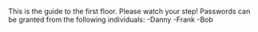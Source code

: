 This is the guide to the first floor.  Please watch your step!
Passwords can be granted from 
the following individuals:
-Danny
-Frank
-Bob
